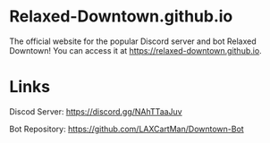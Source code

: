 # Relaxed-Downtown.github.io
The official website for the popular Discord server and bot Relaxed Downtown! You can access it at https://relaxed-downtown.github.io. 

# Links
Discod Server: https://discord.gg/NAhTTaaJuv

Bot Repository: https://github.com/LAXCartMan/Downtown-Bot
